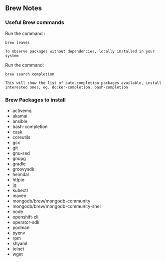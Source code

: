 ## Brew Notes

### Useful Brew commands

Run the command : 
```
brew leaves

To observe packages without dependencies, locally installed in your system
```

Run the command:

```
brew search completion

This will show the list of auto-completion packages available, install interested ones, eg. docker-completion, bash-completion
```

### Brew Packages to install

- activemq
- akamai
- ansible
- bash-completion
- cask
- coreutils
- gcc
- git
- gnu-sed
- gnupg
- gradle
- groovysdk
- heimdal
- httpie
- jq
- kubectl
- maven
- mongodb/brew/mongodb-community
- mongodb/brew/mongodb-community-shel
- node
- openshift-cli
- operator-sdk
- podman
- pyenv
- rpm
- shyaml
- telnet
- wget
